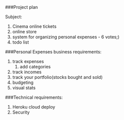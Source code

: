 ###Project plan

Subject:
1. Cinema online tickets
2. online store
3. system for organizing personal expenses - 6 votes;)
4. todo list

###Personal Expenses business requirements:
1. track expenses
   1. add categories
2. track incomes
3. track your portfolio(stocks bought and sold)
4. budgeting
5. visual stats


###Technical requirements:
1. Heroku cloud deploy
2. Security